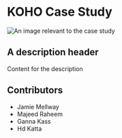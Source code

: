 # KOHO Case Study #

![An image relevant to the case study](https://scontent-yyz1-1.xx.fbcdn.net/v/t1.6435-1/95646423_3056264464587940_8143295037308928000_n.png?stp=dst-png_p200x200&_nc_cat=1&ccb=1-7&_nc_sid=1eb0c7&_nc_ohc=swFKgQ06XPoAX_3PCcf&_nc_ht=scontent-yyz1-1.xx&oh=00_AfDVA50671McF-wXo3XfNyCRuBaCwBBXvv-M9VQ9G9Fjlw&oe=64163C95)

## A description header ##

Content for the description

## Contributors ##
- Jamie Mellway
- Majeed Raheem
- Ganna Kass
- Hd Katta

